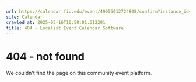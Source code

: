 ```yaml
---
url: https://calendar.fiu.edu/event/49056012724808/confirm?instance_id=49056012764769&return=https%3A%2F%2Fcalendar.fiu.edu%2Fcalendar%3Fevent_types%255B%255D%3D121723
site: Calendar
crawled_at: 2025-05-16T10:50:01.612201
title: 404 - Localist Event Calendar Software
---
```


# 404 - not found
We couldn't find the page on this community event platform.
